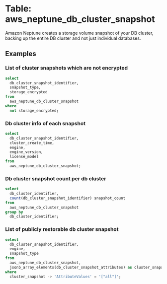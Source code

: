 # Table: aws_neptune_db_cluster_snapshot

Amazon Neptune creates a storage volume snapshot of your DB cluster, backing up the entire DB cluster and not just individual databases.

## Examples

### List of cluster snapshots which are not encrypted

```sql
select
  db_cluster_snapshot_identifier,
  snapshot_type,
  storage_encrypted
from
  aws_neptune_db_cluster_snapshot
where
  not storage_encrypted;
```


### Db cluster info of each snapshot

```sql
select
  db_cluster_snapshot_identifier,
  cluster_create_time,
  engine,
  engine_version,
  license_model
from
  aws_neptune_db_cluster_snapshot;
```


### Db cluster snapshot count per db cluster

```sql
select
  db_cluster_identifier,
  count(db_cluster_snapshot_identifier) snapshot_count
from
  aws_neptune_db_cluster_snapshot
group by
  db_cluster_identifier;
```


### List of publicly restorable db cluster snapshot

```sql
select
  db_cluster_snapshot_identifier,
  engine,
  snapshot_type
from
  aws_neptune_db_cluster_snapshot,
  jsonb_array_elements(db_cluster_snapshot_attributes) as cluster_snapshot
where
  cluster_snapshot -> 'AttributeValues' = '["all"]';
```
